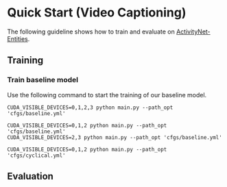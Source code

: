 # Quick Start (Video Captioning)

The following guideline shows how to train and evaluate on [ActivityNet-Entities](https://github.com/facebookresearch/ActivityNet-Entities).

## Training

### Train baseline model

Use the following command to start the training of our baseline model.

```shell
CUDA_VISIBLE_DEVICES=0,1,2,3 python main.py --path_opt 'cfgs/baseline.yml'

CUDA_VISIBLE_DEVICES=0,1,2 python main.py --path_opt 'cfgs/baseline.yml'
CUDA_VISIBLE_DEVICES=2,3 python main.py --path_opt 'cfgs/baseline.yml'

CUDA_VISIBLE_DEVICES=0,1,2 python main.py --path_opt 'cfgs/cyclical.yml'
```

## Evaluation
